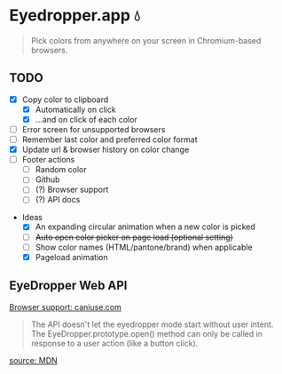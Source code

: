 # Eyedropper.app 💧

> Pick colors from anywhere on your screen in Chromium-based browsers.

## TODO

- [x] Copy color to clipboard
  - [x] Automatically on click
  - [x] ...and on click of each color
- [ ] Error screen for unsupported browsers
- [ ] Remember last color and preferred color format
- [x] Update url & browser history on color change
- [ ] Footer actions
  - [ ] Random color
  - [ ] Github
  - [ ] (?) Browser support
  - [ ] (?) API docs
- Ideas
  - [x] An expanding circular animation when a new color is picked
  - [ ] ~~Auto open color picker on page load (optional setting)~~
  - [ ] Show color names (HTML/pantone/brand) when applicable
  - [x] Pageload animation

## EyeDropper Web API

[Browser support: caniuse.com](https://caniuse.com/mdn-api_eyedropper)

> The API doesn't let the eyedropper mode start without user intent. The EyeDropper.prototype.open() method can only be called in response to a user action (like a button click).

[source: MDN](https://developer.mozilla.org/en-US/docs/Web/API/EyeDropper_API#security_and_privacy_measures)
